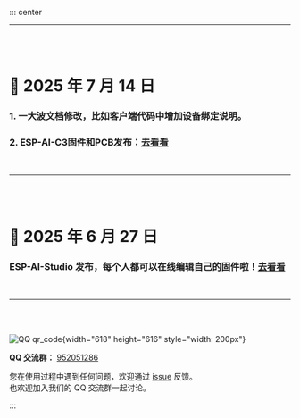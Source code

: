 

::: center

 

 
---
<br/> 
<br/> 

# 📢 2025 年 7 月 14 日

<h3>1. 一大波文档修改，比如客户端代码中增加设备绑定说明。</a></h3>
<h3>2. ESP-AI-C3固件和PCB发布：<a href="/open/pcb/c3-mini/1.0.0/">去看看</a></h3>

<br/> 

---


<br/> 
<br/> 

# 📢 2025 年 6 月 27 日

<h3>ESP-AI-Studio 发布，每个人都可以在线编辑自己的固件啦！<a href="/dev/ESP-AI-Studio/">去看看</a></h3>

<br/> 


<!-- 
# 📢 2025 年 6 月 2 日

**近期，ESP-AI 服务器及开源仓库遭受大规模恶意攻击。**

我们始终坚持将自主研发的代码完全开源，这一行动虽触及部分群体利益，但我们始终坚信技术价值高于一切。

开源不仅是代码的共享，更是极客精神的践行 —— 我们以技术为信仰，以开放为武器，直面行业沉疴。

**我们是一群笃信技术力量的极客。** 我们确信，唯有通过真正的技术创新与实力角逐，才能打破 “闭源垄断 + 手段竞争” 的行业怪圈。那些企图以非技术手段维系优势的落后模式，终将在开放协作的浪潮中被颠覆。

技术的战场，从不应由 “围墙” 决定胜负。我们将继续以开源为旗，让代码质量与创新能力成为唯一的竞争标准。

**极客不死，开源不止。**

<br/> 
<br/> 

# 📢 2025/6/1 公告

<h3>ESP-AI 新版已发布：<a href="/change-logs/">升级日志</a></h3>
<h3>open api提供音乐生成接口：<a href="/dev/dev-open-api/">OPEN API</a></h3>
<h3>open api天气查询接口：<a href="/dev/dev-open-api/">OPEN API</a></h3>
 

<br/> 
<br/> 

# 📢 2025/5/9 公告

<h3>ESP-AI 固件社区已开放，<a href="https://dev.espai.fun/#/UserBin">快去看看吧！</a></h3>

 
<br/>  
 
<br/> 

# 📢 2025/5/7 公告

<h3>ESP-AI 开放平台硬件代码已开源，<a href="https://github.com/wangzongming/esp-ai-business-arduino">快去看看吧！</a></h3>





<br/> 
<br/> 

# 📢 2025/4/29 公告


<h3>ESP-AI 开发板已发布，<a href="/open/pcb/">快去看看吧！</a></h3>
<h3>ESP-AI 开放平台Open api 已经发布，<a href="/dev/dev-open-api/">快去看看吧！</a></h3>
<h3>ESP-AI 免费语音克隆进行重大优化升级，<a href="https://dev.espai.fun/" target="_block">快去看看吧！</a></h3>


<br/>  

# 📢 2025/3/27 公告

<h4> ESP-AI 增加备用域名： <a target="_block" href="https://espai2.fun">espai2.fun</a> / <a target="_block" href="https://dev.espai2.fun">dev.espai2.fun</a></a></h4> 

<br/>
<br/> 

# 📢 2025/3/26 公告

<h4> ESP-AI 删除商用授权协议，开放商用使用。</a></h4>  
-->  

<!-- 
# 📢 2025/3/17 招聘公告
<h4>我们正在聘请Arduino、IDF 开发者来共同建设生态</a></h4> 
<h4>加入我们一起创造未来吧！</a></h4>  
<h4>工作方式：兼职、全职(深圳)。</a></h4> 
<h4>联系微信： xiaomingdijia</h4>  
<br/>
<br/> -->

 

---


<!-- ---

# 📢 2025/1/7

<div style="text-align:left;padding-top: 32px;padding-bottom: 32px;">
<h4>1、新版已发布，30+ 项功能的新增与优化！ <a href="/change-logs/"> 我要去看看</a></hh43>
<h4>2、ESP-AI 开放平台发布已完成升级<a href="https://dev.espai.fun/"> 我要去体验</a></h4>
</div>

--- -->
<!-- # 📢 2024/12/7

<h3>ESP-AI 开发板已发布，<a href="/open/pcb/">快去看看吧！</a></h3>

---

# 📢 2024/12/1
<h3>新版发布：2024/12/1 Server@2.33.19 - Client@2.17.6</h3>
请阅读 <a href="/change-logs/">发布日志</a> 来进行升级。 -->

<br />
<br />


![QQ qr_code](/images/qq-grounp.png){width="618" height="616" style="width: 200px"}

**QQ 交流群：** [952051286](https://qm.qq.com/q/vRZ2IK5JCw)

您在使用过程中遇到任何问题，欢迎通过 [issue](https://github.com/wangzongming/esp-ai/issues/new/choose) 反馈。<br/>也欢迎加入我们的 QQ 交流群一起讨论。

:::